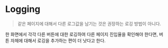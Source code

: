 # Logging

> 같은 페이지에 대해서 다른 로그값을 남기는 것은 권장하는 로깅 방법이 아니다.

한 화면에서 각각 다른 버튼에 대한 로깅하여 다른 페이지 진입율을 확인해야 한다면,
버튼 자체에 대해서 로깅을 추가하는 편이 더 낫다고 한다.
